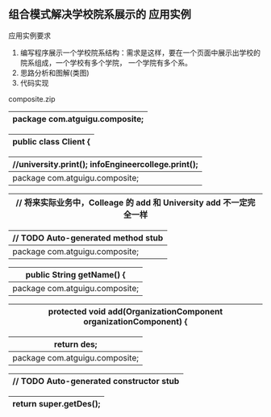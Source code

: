 ## 组合模式解决学校院系展示的 应用实例

应用实例要求

1.  编写程序展示一个学校院系结构：需求是这样，要在一个页面中展示出学校的院系组成，一个学校有多个学院， 一个学院有多个系。
2.  思路分析和图解(类图)
3.  代码实现

composite.zip

| package com.atguigu.composite; |
| --- |

| public class Client { |
| --- |

| //university.print(); infoEngineercollege.print(); |
| --- |
| package com.atguigu.composite; |

| // 将来实际业务中，Colleage 的 add 和 University add 不一定完全一样 |
| --- |

| // TODO Auto-generated method stub |
| --- |
| package com.atguigu.composite; |

| public String getName() { |
| --- |
| package com.atguigu.composite; |

| protected void add(OrganizationComponent organizationComponent) { |
| --- |

| return des; |
| --- |
| package com.atguigu.composite; |

| // TODO Auto-generated constructor stub |
| --- |

| return super.getDes(); |
| --- |